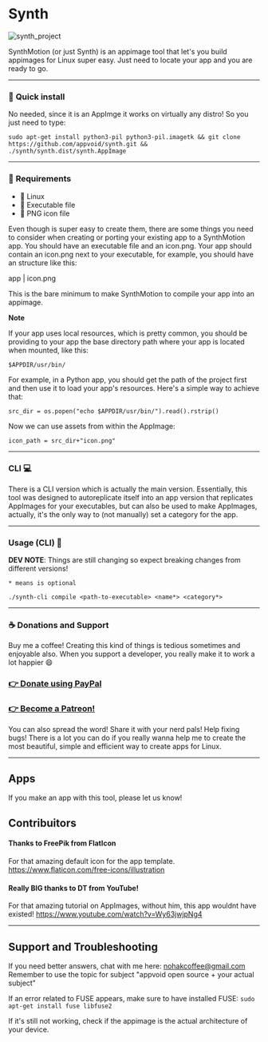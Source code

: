 # Synth

![synth_project](https://user-images.githubusercontent.com/78444142/161784980-0322cc73-26c1-4f5c-9eff-34ac5667782f.png)

SynthMotion (or just Synth) is an appimage tool that let's you build appimages for Linux super easy. Just need to locate your app and you are ready to go.

***
### 📝 **Quick install**
No needed, since it is an AppImge it works on virtually any distro! So you just need to type:

``sudo apt-get install python3-pil python3-pil.imagetk && git clone https://github.com/appvoid/synth.git && ./synth/synth.dist/synth.AppImage``
***
### 📝 **Requirements**

- 🐧 Linux
- 📄 Executable file
- 🎴 PNG icon file

Even though is super easy to create them, there are some things you need to consider when creating or porting your existing app to a SynthMotion app. You should have an executable file and an icon.png. Your app should contain an icon.png next to your executable, for example, you should have an structure like this:

app | icon.png

This is the bare minimum to make SynthMotion to compile your app into an appimage.

**Note**

If your app uses local resources, which is pretty common, you should be providing to your app the base directory path where your app is located when mounted, like this:

``$APPDIR/usr/bin/``

For example, in a Python app, you should get the path of the project first and then use it to load your app's resources. Here's a simple way to achieve that:

``src_dir = os.popen("echo $APPDIR/usr/bin/").read().rstrip()``

Now we can use assets from within the AppImage:

``icon_path = src_dir+"icon.png"``

***

### **CLI** 💻
There is a CLI version which is actually the main version. Essentially, this tool was designed to autoreplicate itself into an app version that replicates AppImages for your executables, but can also be used to make AppImages, actually, it's the only way to (not manually) set a category for the app.
****
### **Usage (CLI)** 🚩
**DEV NOTE**: Things are still changing so expect breaking changes from different versions!

``* means is optional``

``./synth-cli compile <path-to-executable> <name*> <category*> ``

****
### ☕ **Donations and Support** 
Buy me a coffee! Creating this kind of things is tedious sometimes and enjoyable also. When you support a developer, you really make it to work a lot happier 😄
### [ 👉 **Donate using PayPal** ](https://www.paypal.com/donate/?hosted_button_id=CDZH8GJET9SNU)
### [ 👉 **Become a Patreon!** ](https://www.patreon.com/bePatron?u=52880328)

You can also spread the word! Share it with your nerd pals! Help fixing bugs! There is a lot you can do if you really wanna help me to create the most beautiful, simple and efficient way to create apps for Linux.

****
## Apps
If you make an app with this tool, please let us know!


## Contribuitors
#### **Thanks to FreePik from FlatIcon**
For that amazing default icon for the app template.
https://www.flaticon.com/free-icons/illustration

#### **Really BIG thanks to DT from YouTube!**
For that amazing tutorial on AppImages, without him, this app wouldnt have existed! https://www.youtube.com/watch?v=Wy63jwjpNg4
****
## Support and Troubleshooting
If you need better answers, chat with me here:
nohakcoffee@gmail.com
Remember to use the topic for subject "appvoid open source + your actual subject"

If an error related to FUSE appears, make sure to have installed FUSE:
`sudo apt-get install fuse libfuse2`

If it's still not working, check if the appimage is the actual architecture of your device.
